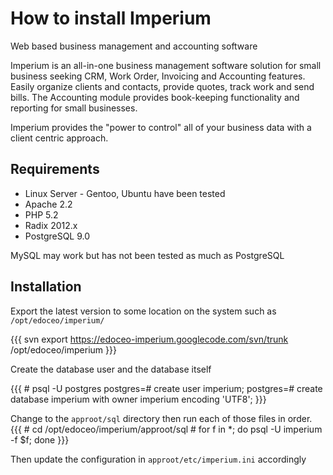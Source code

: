 # How to install Imperium

Web based business management and accounting software

Imperium is an all-in-one business management software solution for small business seeking CRM, Work Order, Invoicing and Accounting features. Easily organize clients and contacts, provide quotes, track work and send bills. The Accounting module provides book-keeping functionality and reporting for small businesses.

Imperium provides the "power to control" all of your business data with a client centric approach.

## Requirements

  * Linux Server - Gentoo, Ubuntu have been tested
  * Apache 2.2
  * PHP 5.2
  * Radix 2012.x
  * PostgreSQL 9.0

MySQL may work but has not been tested as much as PostgreSQL

## Installation

Export the latest version to some location on the system such as `/opt/edoceo/imperium/`

{{{
    svn export https://edoceo-imperium.googlecode.com/svn/trunk /opt/edoceo/imperium
}}}

Create the database user and the database itself

{{{
    # psql -U postgres
    postgres=# create user imperium;
    postgres=# create database imperium with owner imperium encoding 'UTF8';
}}}

Change to the `approot/sql` directory then run each of those files in order.
{{{
    # cd /opt/edoceo/imperium/approot/sql
    # for f in *; do psql -U imperium -f $f; done
}}}

Then update the configuration in `approot/etc/imperium.ini` accordingly

